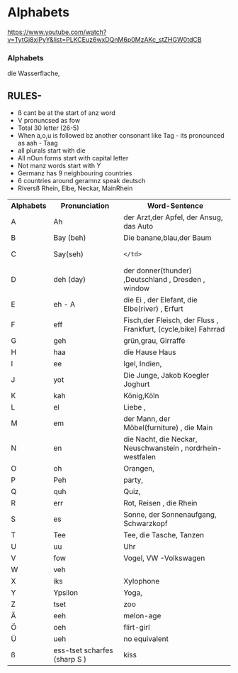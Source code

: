 # Alphabets

https://www.youtube.com/watch?v=TytGj8xiPyY&list=PLKCEuz6wxDQnM6p0MzAKc_stZHGW0tdCB


### Alphabets 
<table>
<tr>
    <th>
        Alphabets  
    </th>
    <th>
        Pronunciation  
    </th>
    <th>
        Word-Sentence
    </th>
</tr>
<tr>
    <td>
     A     
    </td>
    <td>
    Ah    
    </td>
    <td>
    der Arzt,der Apfel, der Ansug, das Auto
    </td>
</tr>
<tr>
    <td>
    B  
    </td>
    <td>
    Bay (beh)   
    </td>
    <td>
    Die banane,blau,der Baum  
    </td>
</tr>
<tr>
    <td>
    C   
    </td>
    <td>
     Say(seh)     
    </td>
    <td>
     
    </td>
</tr>
<tr>
    <td>
     D     
    </td>
    <td>
     deh (day)     
    </td>
    <td>
     der donner(thunder) ,Deutschland , Dresden , window 
    </td>
</tr>
<tr>
    <td>
     E     
    </td>
    <td>
     eh - A     
    </td>
    <td>
     die Ei , der Elefant, die Elbe(river) , Erfurt
    </td>
</tr>
<tr>
    <td>
    F   
    </td>
    <td>
    eff    
    </td>
    <td>
    Fisch,der Fleisch, der Fluss , Frankfurt, (cycle,bike) Fahrrad  
    </td>
</tr>
<tr>
    <td>
     G     
    </td>
    <td>
    geh    
    </td>
    <td>
    grün,grau,
     Girraffe   
    </td>
</tr>
<tr>
    <td>
     H     
    </td>
    <td>
    haa    
    </td>
    <td>
    die Hause 
    Haus
    </td>
</tr>
<tr>
    <td>
    I      
    </td>
    <td>
     ee     
    </td>
    <td>
    Igel, Indien,   
    </td>
</tr>
<tr>
    <td>
     J     
    </td>
    <td>
    yot    
    </td>
    <td>
    Die Junge, Jakob Koegler
    Joghurt 
    </td>
</tr>
<tr>
    <td>
    K      
    </td>
    <td>
     kah     
    </td>
    <td>
    König,Köln  
    </td>
</tr>
<tr>
    <td>
     L     
    </td>
    <td>
     el     
    </td>
    <td>
    Liebe , 
    </td>
</tr>
<tr>
    <td>
     M     
    </td>
    <td>
    em    
    </td>
    <td>
    der Mann, der Möbel(furniture) , die Main
    </td>
</tr>
<tr>
    <td>
     N     
    </td>
    <td>
     en     
    </td>
    <td>
    die Nacht, die Neckar, Neuschwanstein , nordrhein-westfalen
    </td>
</tr>
<tr>
    <td>
    O      
    </td>
    <td>
    oh    
    </td>
    <td>
    Orangen,    
    </td>
</tr>
<tr>
    <td>
    P      
    </td>
    <td>
    Peh    
    </td>
    <td>
    party,  
    </td>
</tr>
<tr>
    <td>
    Q    
    </td>
    <td>
     quh     
    </td>
    <td>
     Quiz,    
    </td>
</tr>
<tr>
    <td>
    R      
    </td>
    <td>
      err   
    </td>
    <td>
     Rot, Reisen , die Rhein  
    </td>
</tr>
<tr>
    <td>
    S    
    </td>
    <td>
     es     
    </td>
    <td>
     Sonne, der Sonnenaufgang, Schwarzkopf
    </td>
</tr>
<tr>
    <td>
     T     
    </td>
    <td>
     Tee     
    </td>
    <td>
     Tee, die Tasche, Tanzen   
    </td>
</tr>
<tr>
    <td>
    U     
    </td>
    <td>
     uu     
    </td>
    <td>
     Uhr   
    </td>
</tr>
<tr>
    <td>
     V     
    </td>
    <td>
     fow     
    </td>
    <td>
     Vogel, VW -Volkswagen   
    </td>
</tr>
<tr>
    <td>
     W     
    </td>
    <td>
    veh    
    </td>
    die Wasserflache,
    <td>  
    </td>
</tr>
<tr>
    <td>
     X     
    </td>
    <td>
     iks     
    </td>
    <td>
    Xylophone    
    </td>
</tr>
<tr>
    <td>
    Y      
    </td>
    <td>
    Ypsilon    
    </td>
    <td>
     Yoga,    
    </td>
</tr>
<tr>
    <td>
     Z     
    </td>
    <td>
    tset    
    </td>
    <td>
    zoo    
    </td>
</tr>
<tr>
    <td>
     Ä     
    </td>
    <td>
    eeh    
    </td>
    <td>
    melon-age    
    </td>
</tr>
<tr>
    <td>
    Ö      
    </td>
    <td>
    oeh    
    </td>
    <td>
    flirt-girl    
    </td>
</tr><tr>
    <td>
     Ü     
    </td>
    <td>
     ueh     
    </td>
    <td>
    no equivalent   
    </td>
</tr>
<tr>
    <td>
     ß     
    </td>
    <td>
     ess-tset   scharfes (sharp S  )
    </td>
    <td>
    kiss   
    </td>
</tr>


## RULES-

- ß cant be at the start of anz word
- V pronuncsed as fow
- Total 30 letter (26-5)
- When a,o,u is followed bz another consonant  like Tag - its pronounced as aah - Taag
- all plurals start with die
- All nOun forms start with capital letter
- Not manz words start with Y
- Germanz has 9 neighbouring countries
- 6 countries around geramnz speak deutsch
- Riversß Rhein, Elbe, Neckar, MainRhein
